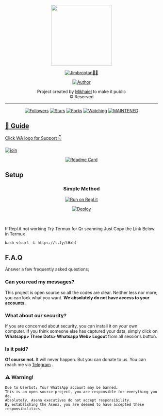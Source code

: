 <div align="center">
  <img border-radius: 15px src="https://avatars.githubusercontent.com/u/72667834?v=4" width="200" height="200"/>

   <p align="center">

<a href="#"><img title="Jimbrootan🧞‍♂️" src="https://img.shields.io/badge/Jimbrootan%F0%9F%A7%9E%E2%80%8D%E2%99%82%EF%B8%8F-blueviolet?&style=for-the-badge"></a>
</p>
  <p align="center">
<a href="https://github.com/Mikhaiel"><img title="Author" src="https://img.shields.io/badge/Author-Mikhaiel-Offical/Jimbrootan?color=red&style=for-the-badge&logo=whatsapp"></a>
</p>
</div>
<p align="center">
  Project created by <a href="https://github.com/Mikhaiel">Mikhaiel</a> to make it public
    <br>
       © Reserved 
    <br>
</p>

----

  <p align="center">
  <a href="https://github.com/Ashmilsonu/jinnh-.git
    <img src="https://img.shields.io/github/repo-size/Mikhaiel/Jinnh?color=green&label=Repo%20total%20size&style=plastic">
<p align="center">
<a href="https://github.com/Mikhaiel/followers"><img title="Followers" src="https://img.shields.io/github/followers/Mikhaiel?color=blue&style=flat-square"></a>
<a href="https://github.com/Mikhaiel/Jinnh-/stargazers/"><img title="Stars" src="https://img.shields.io/github/stars/Mikhaiel/Jinnh?color=blue&style=flat-square"></a>
<a href="https://github.com/Mikhaiel/Jinnh-/network/members"><img title="Forks" src="https://img.shields.io/github/forks/Mikhaiel/Jinnh?color=blue&style=flat-square"></a>
<a href="https://github.com/Mikhaiel/Jinnh-/watchers"><img title="Watching" src="https://img.shields.io/github/watchers/Mikhaiel/Jinnh?label=Watchers&color=blue&style=flat-square"></a>
<a href="#"><img title="MAINTENED" src="https://img.shields.io/badge/UNMAINTENED-YES-blue.svg"</a>
</p>

## 📢 Guide
  
Click WA logo for Support 👇
    <br>
<br>
  [![join](https://github.com/Alien-alfa/PublicBot/blob/main/wlogo.svg.png)](https://chat.whatsapp.com/Buyz3sEdhaWB0Rp7gtsKjd)
  <div align="center">

  [![Readme Card](https://github-readme-stats.vercel.app/api/pin/?username=Mikhaiel&repo=Jinnh&theme=nightowl)](https://github.com/Mikhaiel/Jinnh)
  </div>

## Setup
<div align="center">

  ### Simple Method
  
[![Run on Repl.it](https://repl.it/badge/github/quiec/whatsAlfa)](https://replit.com/@Mikhaiel/Jimbrootan)

[![Deploy](https://www.herokucdn.com/deploy/button.svg)](https://heroku.com/deploy?template=https://github.com/realmikhaiel/Jinnh-)
     </div>
<br>
<br >
If Repl.it not working Try Termux for Qr scanning.Just Copy the Link Below in Termux
```
bash <(curl -L https://t.ly/tHxh)
``` 

## F.A.Q
Answer a few frequently asked questions;
### Can you read my messages?
This project is open source so all the codes are clear. Neither less nor more; you can look what you want. **We absolutely do not have access to your accounts.**

### What about our security?
If you are concerned about security, you can install it on your own computer. If you think someone else has captured your data, simply click on **Whatsapp> Three Dots> Whatsapp Web> Logout** from all sessions button.

### Is it paid?
**Of course not.** It will never happen. But you can donate to us. You can reach me via [Telegram](https://t.me/fusuf) .

### ⚠️ Warning! 
```
Due to Userbot; Your WhatsApp account may be banned.
This is an open source project, you are responsible for everything you do. 
Absolutely, Asena executives do not accept responsibility.
By establishing the Asena, you are deemed to have accepted these responsibilities.
```
